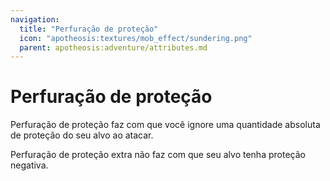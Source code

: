 ```yaml
---
navigation:
  title: "Perfuração de proteção"
  icon: "apotheosis:textures/mob_effect/sundering.png"
  parent: apotheosis:adventure/attributes.md
---
```


# Perfuração de proteção

<Color id="blue">Perfuração de proteção</Color> faz com que você ignore uma quantidade absoluta de proteção do seu alvo ao atacar.

Perfuração de proteção extra não faz com que seu alvo tenha proteção negativa.

